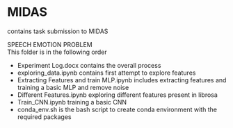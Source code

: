 # MIDAS
contains task submission to MIDAS


SPEECH EMOTION PROBLEM  
This folder is in the following order
- Experiment Log.docx contains the overall process
- exploring_data.ipynb contains first attempt to explore features
- Extracting Features and train MLP.ipynb includes extracting features and training a basic MLP and remove noise
- Different Features.ipynb exploring different features present in librosa
- Train_CNN.ipynb training a basic CNN
- conda_env.sh is the bash script to create conda environment with the required packages
